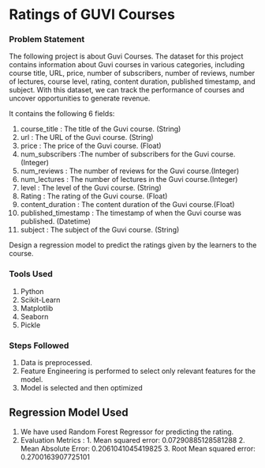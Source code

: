 # Ratings of GUVI Courses

### Problem Statement
The following project is about Guvi Courses. The dataset for this project contains information
about Guvi courses in various categories, including course title, URL, price, number of
subscribers, number of reviews, number of lectures, course level, rating, content duration,
published timestamp, and subject. With this dataset, we can track the performance of courses
and uncover opportunities to generate revenue.

It contains the following 6 fields:

1. course_title : The title of the Guvi course. (String)
2. url : The URL of the Guvi course. (String)
3. price : The price of the Guvi course. (Float)
4. num_subscribers :The number of subscribers for the Guvi course. (Integer)
5. num_reviews : The number of reviews for the Guvi course.(Integer)
6. num_lectures : The number of lectures in the Guvi course.(Integer)
7. level : The level of the Guvi course. (String)
8. Rating : The rating of the Guvi course. (Float)
9. content_duration : The content duration of the Guvi course.(Float)
10. published_timestamp : The timestamp of when the Guvi course was published. (Datetime)
11. subject : The subject of the Guvi course. (String)
    
   Design a regression model to predict the ratings given by the learners to the course.

### Tools Used

1. Python
2. Scikit-Learn
3. Matplotlib
4. Seaborn
5. Pickle

### Steps Followed

1. Data is preprocessed.
2. Feature Engineering is performed to select only relevant features for the model.
3. Model is selected and then optimized

## Regression Model Used
1. We have used Random Forest Regressor for predicting the rating.
2. Evaluation Metrics :
        1. Mean squared error:  0.07290885128581288
        2. Mean Absolute Error:  0.2061041045419825
        3. Root Mean squared error:  0.2700163907725101
